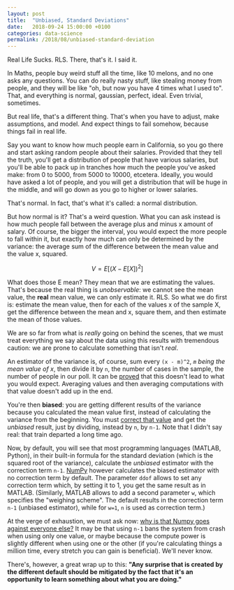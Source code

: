 ```yaml
---
layout: post
title:  "Unbiased, Standard Deviations"
date:   2018-09-24 15:00:00 +0100
categories: data-science
permalink: /2018/08/unbiased-standard-deviation
---
```


Real Life Sucks. RLS. There, that's it. I said it.

In Maths, people buy weird stuff all the time, like 10 melons, and no one asks any questions. You can do really nasty stuff, like stealing money from people, and they will be like "oh, but now you have 4 times what I used to". That, and everything is normal, gaussian, perfect, ideal. Even trivial, sometimes.

But real life, that's a different thing. That's when you have to adjust, make assumptions, and model. And expect things to fail somehow, because things fail in real life.

Say you want to know how much people earn in California, so you go there and start asking random people about their salaries. Provided that they tell the truth, you'll get a distribution of people that have various salaries, but you'll be able to pack up in tranches how much the people you've asked make: from 0 to 5000, from 5000 to 10000, etcetera. Ideally, you would have asked a lot of people, and you will get a distribution that will be huge in the middle, and will go down as you go to higher or lower salaries.

That's normal. In fact, that's what it's called: a normal distribution.

But how normal is it? That's a weird question. What you can ask instead is how much people fall between the average plus and minus x amount of salary. Of course, the bigger the interval, you would expect the more people to fall within it, but exactly how much can only be determined by the variance: the average sum of the difference between the mean value and the value x, squared.

$$
V = E[(X - E[X])^2]
$$

What does those E mean? They mean that we are estimating the values. That's because the real thing is _unobservable_: we cannot see the mean value, the __real__ mean value, we can only estimate it. RLS. So what we do first is: estimate the mean value, then for each of the values x of the sample X, get the difference between the mean and x, square them, and then estimate the mean of those values.

We are so far from what is _really_ going on behind the scenes, that we must treat everything we say about the data using this results with tremendous caution: we are prone to calculate something that isn't _real_.

An estimator of the variance is, of course, sum every `(x - m)^2`, _`m` being the mean value of x_, then divide it by `n`, the number of cases in the sample, the number of people in our poll. It can be [proved](https://en.wikipedia.org/wiki/Variance#Sample_variance) that this doesn't lead to what you would expect. Averaging values and then averaging computations with that value doesn't add up in the end.

You're then __biased__: you are getting different results of the variance because you calculated the mean value first, instead of calculating the variance from the beginning. You must [correct that value](https://en.wikipedia.org/wiki/Bessel%27s_correction) and get the _unbiased_ result, just by dividing, instead by `n`, by `n-1`. Note that I didn't say real: that train departed a long time ago.

Now, by default, you will see that most programming languages (MATLAB, Python), in their built-in formula for the standard deviation (which is the squared root of the variance), calculate the _unbiased_ estimator with the correction term `n-1`. [NumPy](https://docs.scipy.org/doc/numpy-1.13.0/reference/generated/numpy.std.html) however calculates the biased estimator with no correction term by default. The parameter `ddof` allows to set any correction term which, by setting it to 1, you get the same result as in MATLAB. (Similarly, MATLAB allows to add a second parameter `w`, which specifies the "weighing scheme". The default results in the correction term `n-1` (unbiased estimator), while for `w=1`, `n` is used as correction term.)

At the verge of exhaustion, we must ask now: [why is that Numpy goes against everyone else?](http://numpy-discussion.10968.n7.nabble.com/Standard-Deviation-std-Suggested-change-for-quot-ddof-quot-default-value-td37200.html) It may be that using `n-1` bans the system from crash when using only one value, or maybe because the compute power is slightly different when using one or the other (if you're calculating things a million time, every stretch you can gain is beneficial). We'll never know.

There's, however, a great wrap up to this: __"Any surprise that is created by the different default should be mitigated by the fact that it's an opportunity to learn something about what you are doing."__
